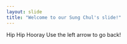 ```yaml
---
layout: slide
title: "Welcome to our Sung Chul's slide!"
---
```

Hip Hip Hooray
Use the left arrow to go back!
